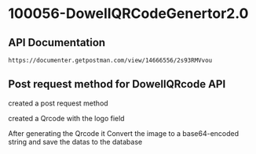 # 100056-DowellQRCodeGenertor2.0

## API Documentation 
`https://documenter.getpostman.com/view/14666556/2s93RMVvou`

## Post request method for DowellQRcode API

created a post request method

created a Qrcode with the logo field

After generating the Qrcode it Convert the image to a base64-encoded string and save the datas to the database